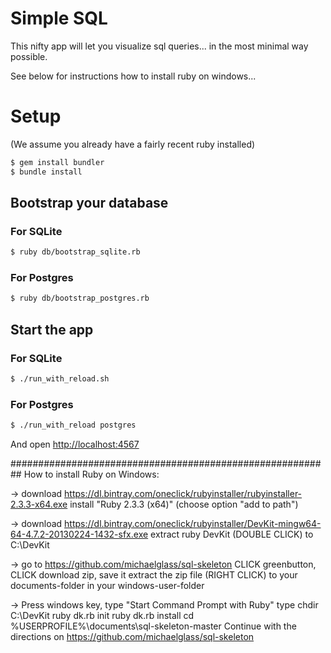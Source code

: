Simple SQL
==========

This nifty app will let you visualize sql queries... in the most minimal way possible.

See below for instructions how to install ruby on windows...

Setup
=====
(We assume you already have a fairly recent ruby installed)

```bash
$ gem install bundler
$ bundle install
```

## Bootstrap your database

### For SQLite
```bash
$ ruby db/bootstrap_sqlite.rb
```

### For Postgres
```bash
$ ruby db/bootstrap_postgres.rb
```

## Start the app

### For SQLite
```bash
$ ./run_with_reload.sh
```

### For Postgres
```bash
$ ./run_with_reload postgres
```


And open [http://localhost:4567](http://localhost:4567)


##########################################################
How to install Ruby on Windows:

->      download https://dl.bintray.com/oneclick/rubyinstaller/rubyinstaller-2.3.3-x64.exe
    install "Ruby 2.3.3 (x64)" (choose option "add to path")

->     download https://dl.bintray.com/oneclick/rubyinstaller/DevKit-mingw64-64-4.7.2-20130224-1432-sfx.exe
    extract ruby DevKit (DOUBLE CLICK) to C:\DevKit


->    go to  https://github.com/michaelglass/sql-skeleton
    CLICK greenbutton, CLICK download zip, save it
    extract the zip file (RIGHT CLICK) to your documents-folder in your windows-user-folder

->     Press windows key, type "Start Command Prompt with Ruby"
    type     chdir C:\DevKit
        ruby dk.rb init
        ruby dk.rb install
        cd %USERPROFILE%\documents\sql-skeleton-master
    Continue with the directions on https://github.com/michaelglass/sql-skeleton


